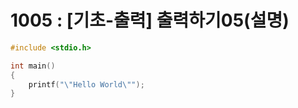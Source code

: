 # 1005 : [기초-출력] 출력하기05(설명)

```c
#include <stdio.h>

int main()
{
    printf("\"Hello World\"");
}
```
